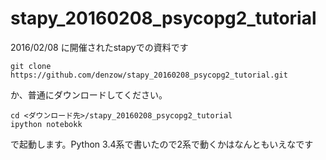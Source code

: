 # stapy_20160208_psycopg2_tutorial

2016/02/08 に開催されたstapyでの資料です

```
git clone https://github.com/denzow/stapy_20160208_psycopg2_tutorial.git

```

か、普通にダウンロードしてください。

```
cd <ダウンロード先>/stapy_20160208_psycopg2_tutorial
ipython notebokk
```

で起動します。Python 3.4系で書いたので2系で動くかはなんともいえなです


